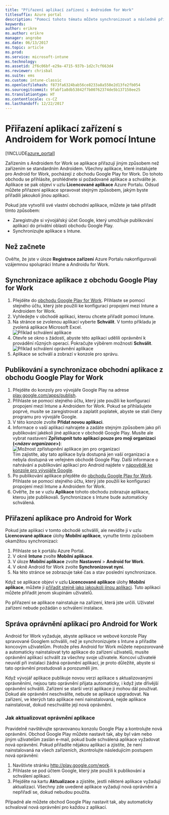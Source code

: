 ```yaml
---
title: "Přiřazení aplikací zařízení s Androidem for Work"
titlesuffix: Azure portal
description: "Pomocí tohoto tématu můžete synchronizovat a následně přiřadit aplikaci zařízení s Androidem for Work z obchodu Google Play for Work."
keywords: 
author: erikre
ms.author: erikre
manager: angrobe
ms.date: 06/13/2017
ms.topic: article
ms.prod: 
ms.service: microsoft-intune
ms.technology: 
ms.assetid: 2f6c06bf-e29a-4715-937b-1d2c7cf663d4
ms.reviewer: chrisbal
ms.suite: ems
ms.custom: intune-classic
ms.openlocfilehash: f873fa6324bab56ce8233a8a550e2d13fe2fb054
ms.sourcegitcommit: 9fabf1a8db53842f7b00762374de5b137158ee25
ms.translationtype: HT
ms.contentlocale: cs-CZ
ms.lasthandoff: 12/22/2017
---
```

# <a name="how-to-assign-apps-to-android-for-work-devices-with-intune"></a>Přiřazení aplikací zařízení s Androidem for Work pomocí Intune

[!INCLUDE[azure_portal](./includes/azure_portal.md)]

Zařízením s Androidem for Work se aplikace přiřazují jiným způsobem než zařízením se standardním Androidem. Všechny aplikace, které instalujete pro Android for Work, pocházejí z obchodu Google Play for Work. Do tohoto obchodu se přihlásíte, prohlédnete si požadované aplikace a schválíte je.
Aplikace se pak objeví v uzlu **Licencované aplikace** Azure Portalu. Odsud můžete přiřazení aplikace spravovat stejným způsobem, jakým byste přiřadili jakoukoli jinou aplikaci.

Pokud jste vytvořili své vlastní obchodní aplikace, můžete je také přiřadit tímto způsobem:
- Zaregistrujte si vývojářský účet Google, který umožňuje publikování aplikací do privátní oblasti obchodu Google Play.
- Synchronizujte aplikace s Intune.

## <a name="before-you-start"></a>Než začnete

Ověřte, že jste v úloze **Registrace zařízení** Azure Portalu nakonfigurovali vzájemnou spolupráci Intune a Androidu for Work.

## <a name="synchronize-an-app-from-the-google-play-for-work-store"></a>Synchronizace aplikace z obchodu Google Play for Work

1. Přejděte do [obchodu Google Play for Work](https://play.google.com/work). Přihlaste se pomocí stejného účtu, který jste použili ke konfiguraci propojení mezi Intune a Androidem for Work.
2. Vyhledejte v obchodě aplikaci, kterou chcete přiřadit pomocí Intune.
3. Na stránce se zvolenou aplikací vyberte **Schválit**. V tomto příkladu je zvolená aplikace Microsoft Excel.<br>
  ![Příklad schválení aplikace](media/approve.png)
4. Otevře se okno s žádostí, abyste této aplikaci udělili oprávnění k provádění různých operací. Pokračujte výběrem možnosti **Schválit**.<br>
  ![Příklad schválení oprávnění aplikace](media/approve-app-permissions.png)
5. Aplikace se schválí a zobrazí v konzole pro správu.

## <a name="publish-then-synchronize-a-line-of-business-app-from-the-google-play-for-work-store"></a>Publikování a synchronizace obchodní aplikace z obchodu Google Play for Work

1. Přejděte do konzoly pro vývojáře Google Play na adrese [play.google.com/apps/publish](https://play.google.com/apps/publish).
2. Přihlaste se pomocí stejného účtu, který jste použili ke konfiguraci propojení mezi Intune a Androidem for Work. Pokud se přihlašujete poprvé, musíte se zaregistrovat a zaplatit poplatek, abyste se stali členy programu pro vývojáře Google.
3. V této konzole zvolte **Přidat novou aplikaci**.
4. Informace o vaší aplikaci nahrajete a zadáte stejným způsobem jako při publikování jakékoli jiné aplikace v obchodě Google Play. Musíte ale vybrat nastavení **Zpřístupnit tuto aplikaci pouze pro moji organizaci (<*název organizace*>)**:<br>
  ![Možnost zpřístupnění aplikace jen pro organizaci](media/restrict.png)<br>
Tím zajistíte, aby tato aplikace byla dostupná jen vaší organizaci a nebyla dostupná ve veřejném obchodě Google Play.
Další informace o nahrávání a publikování aplikací pro Android najdete v [nápovědě ke konzole pro vývojáře Google](https://support.google.com/googleplay/android-developer/answer/113469).
5. Po publikování aplikace přejděte do [obchodu Google Play for Work](https://play.google.com/work). Přihlaste se pomocí stejného účtu, který jste použili ke konfiguraci propojení mezi Intune a Androidem for Work.
6. Ověřte, že se v uzlu **Aplikace** tohoto obchodu zobrazuje aplikace, kterou jste publikovali. Synchronizace s Intune bude automaticky schválená.

## <a name="assign-an-android-for-work-app"></a>Přiřazení aplikace pro Android for Work

Pokud jste aplikaci v tomto obchodě schválili, ale nevidíte ji v uzlu **Licencované aplikace** úlohy **Mobilní aplikace**, vynuťte tímto způsobem okamžitou synchronizaci:

1. Přihlaste se k portálu Azure Portal.
2. V okně **Intune** zvolte **Mobilní aplikace**.
3. V úloze **Mobilní aplikace** zvolte **Nastavení** > **Android for Work**.
4. V okně Android for Work zvolte **Synchronizovat nyní**.
5. Na této stránce se zobrazuje také čas a stav poslední synchronizace.

Když se aplikace objeví v uzlu **Licencované aplikace** úlohy **Mobilní aplikace**, můžete ji [přiřadit stejně jako jakoukoli jinou aplikaci](/intune-azure/manage-apps/deploy-apps). Tuto aplikaci můžete přiřadit jenom skupinám uživatelů.

Po přiřazení se aplikace nainstaluje na zařízení, která jste určili. Uživatel zařízení nebude požádán o schválení instalace.

## <a name="manage-android-for-work-app-permissions"></a>Správa oprávnění aplikací pro Android for Work
Android for Work vyžaduje, abyste aplikace ve webové konzole Play spravované Googlem schválili, než je synchronizujete s Intune a přiřadíte koncovým uživatelům.  Protože přes Android for Work můžete nepozorovaně a automaticky nainstalovat tyto aplikace do zařízení uživatelů, musíte oprávnění aplikací schválit za všechny svoje uživatele.  Koncoví uživatelé neuvidí při instalaci žádná oprávnění aplikací, je proto důležité, abyste si tato oprávnění prostudovali a porozuměli jim.

Když vývojář aplikace publikuje novou verzi aplikace s aktualizovanými oprávněními, nejsou tato oprávnění přijata automaticky, i když jste dřívější oprávnění schválili. Zařízení se starší verzí aplikace ji mohou dál používat. Dokud ale oprávnění neschválíte, nebude se aplikace upgradovat. Na zařízení, ve kterých tato aplikace není nainstalovaná, nejde aplikace nainstalovat, dokud neschválíte její nová oprávnění.

### <a name="how-to-update-app-permissions"></a>Jak aktualizovat oprávnění aplikace

Pravidelně navštěvujte spravovanou konzolu Google Play a kontrolujte nová oprávnění. Obchod Google Play můžete nastavit tak, aby byl vám nebo jiným uživatelům zaslán e-mail, pokud bude schválená aplikace vyžadovat nová oprávnění. Pokud přiřadíte nějakou aplikaci a zjistíte, že není nainstalovaná na všech zařízeních, zkontrolujte následujícím postupem nová oprávnění:

1. Navštivte stránku http://play.google.com/work.
2. Přihlaste se pod účtem Google, který jste použili k publikování a schválení aplikací.
3. Přejděte na kartu **Aktualizace** a zjistěte, jestli některé aplikace vyžadují aktualizaci.  Všechny zde uvedené aplikace vyžadují nová oprávnění a nepřiřadí se, dokud nebudou použita.  

Případně ale můžete obchod Google Play nastavit tak, aby automaticky schvaloval nová oprávnění pro každou z aplikací. 



